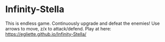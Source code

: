 # Infinity-Stella
This is endless game. Continuously upgrade and defeat the enemies! 
Use arrows to move, z/x to attack/defend.
Play at here: https://egliette.github.io/Infinity-Stella/
